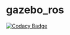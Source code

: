 # gazebo_ros

[![Codacy Badge](https://api.codacy.com/project/badge/Grade/1ee75bad1a9d4ebc82a815d3734b437b)](https://app.codacy.com/gh/qgallouedec/pygazebo_ros?utm_source=github.com&utm_medium=referral&utm_content=qgallouedec/pygazebo_ros&utm_campaign=Badge_Grade_Settings)